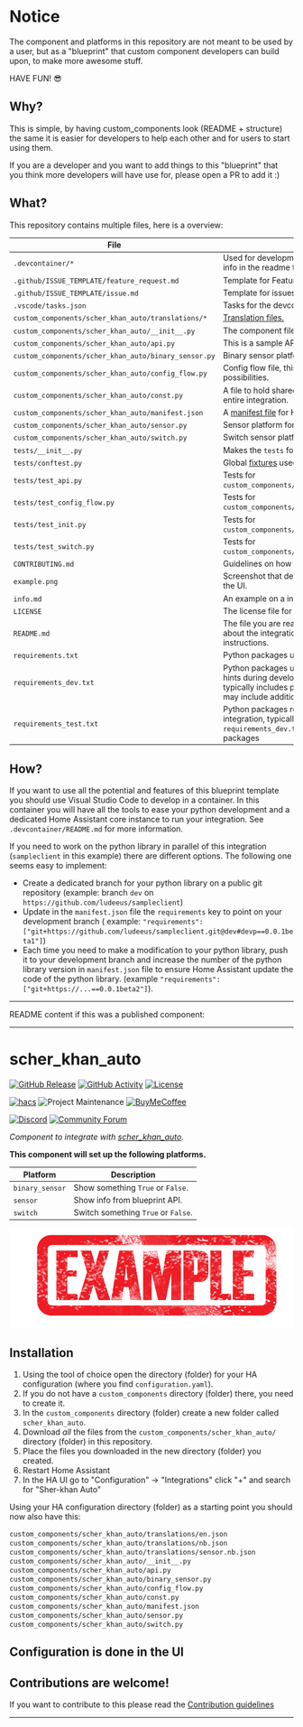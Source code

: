 # Notice

The component and platforms in this repository are not meant to be used by a
user, but as a "blueprint" that custom component developers can build
upon, to make more awesome stuff.

HAVE FUN! 😎

## Why?

This is simple, by having custom_components look (README + structure) the same
it is easier for developers to help each other and for users to start using them.

If you are a developer and you want to add things to this "blueprint" that you think more
developers will have use for, please open a PR to add it :)

## What?

This repository contains multiple files, here is a overview:

File | Purpose
-- | --
`.devcontainer/*` | Used for development/testing with VSCODE, more info in the readme file in that dir.
`.github/ISSUE_TEMPLATE/feature_request.md` | Template for Feature Requests
`.github/ISSUE_TEMPLATE/issue.md` | Template for issues
`.vscode/tasks.json` | Tasks for the devcontainer.
`custom_components/scher_khan_auto/translations/*` | [Translation files.](https://developers.home-assistant.io/docs/internationalization/custom_integration)
`custom_components/scher_khan_auto/__init__.py` | The component file for the integration.
`custom_components/scher_khan_auto/api.py` | This is a sample API client.
`custom_components/scher_khan_auto/binary_sensor.py` | Binary sensor platform for the integration.
`custom_components/scher_khan_auto/config_flow.py` | Config flow file, this adds the UI configuration possibilities.
`custom_components/scher_khan_auto/const.py` | A file to hold shared variables/constants for the entire integration.
`custom_components/scher_khan_auto/manifest.json` | A [manifest file](https://developers.home-assistant.io/docs/en/creating_integration_manifest.html) for Home Assistant.
`custom_components/scher_khan_auto/sensor.py` | Sensor platform for the integration.
`custom_components/scher_khan_auto/switch.py` | Switch sensor platform for the integration.
`tests/__init__.py` | Makes the `tests` folder a module.
`tests/conftest.py` | Global [fixtures](https://docs.pytest.org/en/stable/fixture.html) used in tests to [patch](https://docs.python.org/3/library/unittest.mock.html#unittest.mock.patch) functions.
`tests/test_api.py` | Tests for `custom_components/scher_khan_auto/api.py`.
`tests/test_config_flow.py` | Tests for `custom_components/scher_khan_auto/config_flow.py`.
`tests/test_init.py` | Tests for `custom_components/scher_khan_auto/__init__.py`.
`tests/test_switch.py` | Tests for `custom_components/scher_khan_auto/switch.py`.
`CONTRIBUTING.md` | Guidelines on how to contribute.
`example.png` | Screenshot that demonstrate how it might look in the UI.
`info.md` | An example on a info file (used by [hacs][hacs]).
`LICENSE` | The license file for the project.
`README.md` | The file you are reading now, should contain info about the integration, installation and configuration instructions.
`requirements.txt` | Python packages used by this integration.
`requirements_dev.txt` | Python packages used to provide [IntelliSense](https://code.visualstudio.com/docs/editor/intellisense)/code hints during development of this integration, typically includes packages in `requirements.txt` but may include additional packages
`requirements_test.txt` | Python packages required to run the tests for this integration, typically includes packages in `requirements_dev.txt` but may include additional packages

## How?

If you want to use all the potential and features of this blueprint template you
should use Visual Studio Code to develop in a container. In this container you
will have all the tools to ease your python development and a dedicated Home
Assistant core instance to run your integration. See `.devcontainer/README.md` for more information.

If you need to work on the python library in parallel of this integration
(`sampleclient` in this example) there are different options. The following one seems
easy to implement:

- Create a dedicated branch for your python library on a public git repository (example: branch
`dev` on `https://github.com/ludeeus/sampleclient`)
- Update in the `manifest.json` file the `requirements` key to point on your development branch
( example: `"requirements": ["git+https://github.com/ludeeus/sampleclient.git@dev#devp==0.0.1beta1"]`)
- Each time you need to make a modification to your python library, push it to your
development branch and increase the number of the python library version in `manifest.json` file
to ensure Home Assistant update the code of the python library. (example `"requirements": ["git+https://...==0.0.1beta2"]`).


***
README content if this was a published component:
***

# scher_khan_auto

[![GitHub Release][releases-shield]][releases]
[![GitHub Activity][commits-shield]][commits]
[![License][license-shield]](LICENSE)

[![hacs][hacsbadge]][hacs]
![Project Maintenance][maintenance-shield]
[![BuyMeCoffee][buymecoffeebadge]][buymecoffee]

[![Discord][discord-shield]][discord]
[![Community Forum][forum-shield]][forum]

_Component to integrate with [scher_khan_auto][scher_khan_auto]._

**This component will set up the following platforms.**

Platform | Description
-- | --
`binary_sensor` | Show something `True` or `False`.
`sensor` | Show info from blueprint API.
`switch` | Switch something `True` or `False`.

![example][exampleimg]

## Installation

1. Using the tool of choice open the directory (folder) for your HA configuration (where you find `configuration.yaml`).
2. If you do not have a `custom_components` directory (folder) there, you need to create it.
3. In the `custom_components` directory (folder) create a new folder called `scher_khan_auto`.
4. Download _all_ the files from the `custom_components/scher_khan_auto/` directory (folder) in this repository.
5. Place the files you downloaded in the new directory (folder) you created.
6. Restart Home Assistant
7. In the HA UI go to "Configuration" -> "Integrations" click "+" and search for "Sher-khan Auto"

Using your HA configuration directory (folder) as a starting point you should now also have this:

```text
custom_components/scher_khan_auto/translations/en.json
custom_components/scher_khan_auto/translations/nb.json
custom_components/scher_khan_auto/translations/sensor.nb.json
custom_components/scher_khan_auto/__init__.py
custom_components/scher_khan_auto/api.py
custom_components/scher_khan_auto/binary_sensor.py
custom_components/scher_khan_auto/config_flow.py
custom_components/scher_khan_auto/const.py
custom_components/scher_khan_auto/manifest.json
custom_components/scher_khan_auto/sensor.py
custom_components/scher_khan_auto/switch.py
```

## Configuration is done in the UI

<!---->

## Contributions are welcome!

If you want to contribute to this please read the [Contribution guidelines](CONTRIBUTING.md)

***

[scher_khan_auto]: https://github.com/iredun/scher_khan_auto
[buymecoffee]: https://www.buymeacoffee.com/ludeeus
[buymecoffeebadge]: https://img.shields.io/badge/buy%20me%20a%20coffee-donate-yellow.svg?style=for-the-badge
[commits-shield]: https://img.shields.io/github/commit-activity/y/iredun/blueprint.svg?style=for-the-badge
[commits]: https://github.com/iredun/scher_khan_auto/commits/master
[hacs]: https://github.com/iredun/hacs
[hacsbadge]: https://img.shields.io/badge/HACS-Custom-orange.svg?style=for-the-badge
[discord]: https://discord.gg/Qa5fW2R
[discord-shield]: https://img.shields.io/discord/330944238910963714.svg?style=for-the-badge
[exampleimg]: example.png
[forum-shield]: https://img.shields.io/badge/community-forum-brightgreen.svg?style=for-the-badge
[forum]: https://community.home-assistant.io/
[license-shield]: https://img.shields.io/github/license/iredun/blueprint.svg?style=for-the-badge
[maintenance-shield]: https://img.shields.io/badge/maintainer-Joakim%20Sørensen%20%40ludeeus-blue.svg?style=for-the-badge
[releases-shield]: https://img.shields.io/github/release/iredun/blueprint.svg?style=for-the-badge
[releases]: https://github.com/iredun/scher_khan_auto/releases

